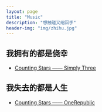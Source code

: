 ```yaml
---
layout: page
title: "Music"
description: "想触碰又缩回手"
header-img: "img/zhihu.jpg"
---
```





## 我拥有的都是侥幸

- [Counting Stars —— Simply Three](http://music.163.com/#/song?id=28363806)

## 我失去的都是人生
- [Counting Stars —— OneRepublic](http://music.163.com/#/song?id=26060065)

